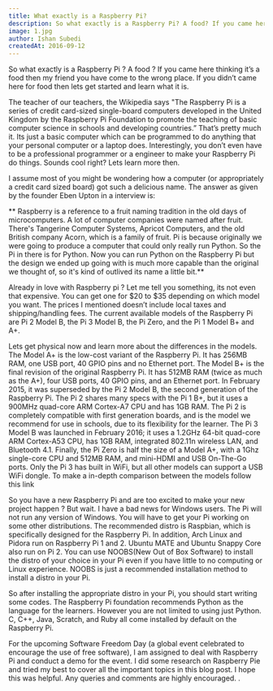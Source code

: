 ```yaml
---
title: What exactly is a Raspberry Pi?
description: So what exactly is a Raspberry Pi? A food? If you came here thinking it’s a food then my friend you have come to the wrong place.
image: 1.jpg
author: Ishan Subedi
createdAt: 2016-09-12
---
```


So what exactly is a Raspberry Pi ? A food ? If you came here thinking it’s a food then my friend you have come to the wrong place. If you didn’t came here for food then lets get started and learn what it is.

The teacher of our teachers, the Wikipedia says "The Raspberry Pi is a series of credit card-sized single-board computers developed in the United Kingdom by the Raspberry Pi Foundation to promote the teaching of basic computer science in schools and developing countries.” That’s pretty much it. Its just a basic computer which can be programmed to do anything that your personal computer or a laptop does. Interestingly, you don’t even have to be a professional programmer or a engineer to make your Raspberry Pi do things. Sounds cool right? Lets learn more then.

I assume most of you might be wondering how a computer (or appropriately a credit card sized board) got such a delicious name. The answer as given by the founder Eben Upton in a interview is:

** Raspberry is a reference to a fruit naming tradition in the old days of microcomputers. A lot of computer companies were named after fruit. There's Tangerine Computer Systems, Apricot Computers, and the old British company Acorn, which is a family of fruit. Pi is because originally we were going to produce a computer that could only really run Python. So the Pi in there is for Python. Now you can run Python on the Raspberry Pi but the design we ended up going with is much more capable than the original we thought of, so it's kind of outlived its name a little bit.**

Already in love with Raspberry pi ? Let me tell you something, its not even that expensive. You can get one for $20 to $35 depending on which model you want. The prices I mentioned doesn’t include local taxes and shipping/handling fees. The current available models of the Raspberry Pi are Pi 2 Model B, the Pi 3 Model B, the Pi Zero, and the Pi 1 Model B+ and A+.

Lets get physical now and learn more about the differences in the models. The Model A+ is the low-cost variant of the Raspberry Pi. It has 256MB RAM, one USB port, 40 GPIO pins and no Ethernet port. The Model B+ is the final revision of the original Raspberry Pi. It has 512MB RAM (twice as much as the A+), four USB ports, 40 GPIO pins, and an Ethernet port. In February 2015, it was superseded by the Pi 2 Model B, the second generation of the Raspberry Pi. The Pi 2 shares many specs with the Pi 1 B+, but it uses a 900MHz quad-core ARM Cortex-A7 CPU and has 1GB RAM. The Pi 2 is completely compatible with first generation boards, and is the model we recommend for use in schools, due to its flexibility for the learner. The Pi 3 Model B was launched in February 2016; it uses a 1.2GHz 64-bit quad-core ARM Cortex-A53 CPU, has 1GB RAM, integrated 802.11n wireless LAN, and Bluetooth 4.1. Finally, the Pi Zero is half the size of a Model A+, with a 1Ghz single-core CPU and 512MB RAM, and mini-HDMI and USB On-The-Go ports. Only the Pi 3 has built in WiFi, but all other models can support a USB WiFi dongle. To make a in-depth comparison between the models follow this link

So you have a new Raspberry Pi and are too excited to make your new project happen ? But wait. I have a bad news for Windows users. The Pi will not run any version of Windows. You will have to get your Pi working on some other distributions. The recommended distro is Raspbian, which is specifically designed for the Raspberry Pi. In addition, Arch Linux and Pidora run on Raspberry Pi 1 and 2. Ubuntu MATE and Ubuntu Snappy Core also run on Pi 2. You can use NOOBS(New Out of Box Software) to install the distro of your choice in your Pi even if you have little to no computing or Linux experience. NOOBS is just a recommended installation method to install a distro in your Pi.

So after installing the appropriate distro in your Pi, you should start writing some codes. The Raspberry Pi foundation recommends Python as the language for the learners. However you are not limited to using just Python. C, C++, Java, Scratch, and Ruby all come installed by default on the Raspberry Pi.


For the upcoming Software Freedom Day (a global event celebrated to encourage the use of free software), I am assigned to deal with Raspberry Pi and conduct a demo for the event. I did some research on Raspberry Pie and tried my best to cover all the important topics in this blog post. I hope this was helpful. Any queries and comments are highly encouraged. .